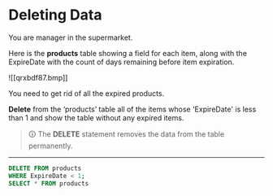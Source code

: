 # Deleting Data
You are manager in the supermarket.  

Here is the **products** table showing a field for each item, along with the ExpireDate with the count of days remaining before item expiration.

![[qrxbdf87.bmp]]

You need to get rid of all the expired products.  

**Delete** from the ‘products’ table all of the items whose 'ExpireDate' is less than 1 and show the table without any expired items.

>🛈 The **DELETE** statement removes the data from the table permanently.

---

```sql
DELETE FROM products
WHERE ExpireDate < 1;
SELECT * FROM products
```